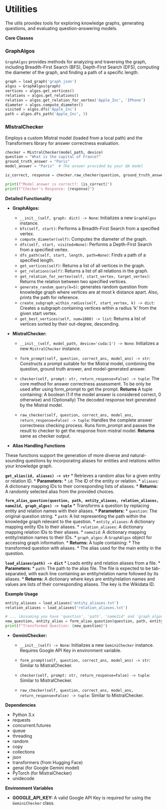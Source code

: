 # Utilities

The utils provides tools for exploring knowledge graphs, generating questions, and evaluating question-answering models.

**Core Classes**

### GraphAlgos

`GraphAlgos` provides methods for analyzing and traversing the graph, including Breadth-First Search (BFS), Depth-First Search (DFS), computing the diameter of the graph, and finding a path of a specific length.

```python
graph = load_graph('graph.json')
algos = GraphAlgos(graph)
vertices = algos.get_vertices()
relations = algos.get_relations()
relation = algos.get_relation_for_vertex('Apple_Inc', 'IPhone')
diameter = algos.compute_diameter()
visited = algos.dfs('Apple_Inc')
path = algos.dfs_path('Apple_Inc', 3)
```
### MIstralChecker

Employs a custom Mistral model (loaded from a local path) and the Transformers library for answer correctness evaluation.

```python
checker = MistralChecker(model_path, device)
question = "What is the capital of France?"
ground_truth_answer = "Paris"
model_answer = "Paris"  # The answer provided by your QA model

is_correct, response = checker.raw_checker(question, ground_truth_answer, model_answer, return_response=True)

print(f"Model answer is correct?: {is_correct}")  
print(f"Checker's Response: {response}") 
```

**Detailed Functionality**

* **GraphAlgos:** 
    - ```__init__(self, graph: dict) -> None```: Initializes a new `GraphAlgos` instance.
    - ```bfs(self, start)```: Performs a Breadth-First Search from a specified vertex.
    - ```compute_diameter(self)```: Computes the diameter of the graph.
    - ```dfs(self, start, visited=None)```: Performs a Depth-First Search from a specified vertex.
    - ```dfs_path(self, start, length, path=None)```: Finds a path of a specified length.
    - ```get_vertices(self)```: Returns a list of all vertices in the graph.
    - ```get_relations(self)```: Returns a list of all relations in the graph.
    - ```get_relation_for_vertex(self, start_vertex, target_vertex)```: Returns the relation between two specified vertices.
    - ```generate_random_query(k=5)```: generates random question from knowledge graph where vertices are  at most k distance apart. Also, prints the path for reference.
    - ```create_subgraph_within_radius(self, start_vertex, k) -> dict```: Creates a subgraph containing vertices within a radius 'k' from the given start vertex.
    - ```get_best_vertices(self, num=1000) -> list```: Returns a list of vertices sorted by their out-degree, descending.
   
* **MistralChecker:**
    - ```__init__(self, model_path, device='cuda:1') -> None```: Initializes a new `MistralChecker` instance.
    - ```form_prompt(self, question, correct_ans, model_ans) -> str```: Constructs a prompt suitable for the Mistral model, combining the question, ground truth answer, and model-generated answer.

    - ```checker(self, prompt: str, return_response=False) -> tuple```: 
    The core method for answer correctness assessment. To be only be used after using form_prompt to get the prompt.
    **Returns** A tuple containing:
            A boolean (1 if the model answer is considered correct, 0 otherwise) and 
            (Optionally) The decoded response text generated by the Mistral model.

    - ```raw_checker(self, question, correct_ans, model_ans, return_response=False) -> tuple```: Handles the complete answer correctness checking process. Runs form_prompt and passes the result to checker to get the response from mistral model. **Returns** same as checker output.

* **Alias Handling Functions**

These functions support the generation of more diverse and natural-sounding questions by incorporating aliases for entities and relations within your knowledge graph.

**`get_alias(id, aliases) -> str`**
    * Retrieves a random alias for a given entity or relation ID.
    * **Parameters:**
        * `id`: The ID of the entity or relation.
        * `aliases`: A dictionary mapping IDs to their corresponding lists of aliases.
    * **Returns:** A randomly selected alias from the provided choices.

**`form_alias_question(question, path, entity_aliases, relation_aliases, name2id, graph_algos) -> tuple`**
    * Transforms a question by replacing entity and relation names with their aliases.
    * **Parameters:**
        * `question`: The original question string.
        * `path`: A list representing the path within the knowledge graph relevant to the question.
        * `entity_aliases`: A dictionary mapping entity IDs to their aliases.
        * `relation_aliases`: A dictionary mapping relation IDs to their aliases.
        * `name2id`: A dictionary mapping entity/relation names to their IDs.
        * `graph_algos`: A `GraphAlgos` object for accessing graph information.
    * **Returns:** A tuple containing:
        * The transformed question with aliases.
        * The alias used for the main entity in the question.

**`load_aliases(path) -> dict`**
    * Loads entity and relation aliases from a file.
    * **Parameters:**
        * `path`: The path to the alias file. The file is expected to be tab-separated, with each line containing an entity/relation name followed by its aliases. 
    * **Returns:** A dictionary where keys are entity/relation names and values are lists of their corresponding aliases. The key is the Wikidata ID.

**Example Usage**

```python
entity_aliases = load_aliases('entity_aliases.txt')
relation_aliases = load_aliases('relation_aliases.txt')

# ... (Assuming you have 'question', 'path', 'name2id' and 'graph_algos' set up)
new_question, entity_alias = form_alias_question(question, path, entity_aliases, relation_aliases, name2id, graph_algos)
print(f"Transformed Question: {new_question}")
```

* **GeminiChecker:**
    - ```__init__(self) -> None```: Initializes a new `GeminiChecker` instance. Requires Google API Key in environment variable.
    - ```form_prompt(self, question, correct_ans, model_ans) -> str```: Similar to MistralChecker.

    - ```checker(self, prompt: str, return_response=False) -> tuple```: 
    Similar to MistralChecker.

    - ```raw_checker(self, question, correct_ans, model_ans, return_response=False) -> tuple```: Similar to MistralChecker.

**Dependencies**

* Python 3.x
* requests
* concurrent.futures
* queue
* threading
* random
* copy
* collections
* json
* transformers (from Hugging Face)
* genai (for Google Gemini model)
* PyTorch (for MistralChecker)
* unidecode

**Environment Variables**

* **GOOGLE_API_KEY:** A valid Google API Key is required for using the `GeminiChecker` class.
